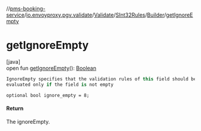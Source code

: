 //[pms-booking-service](../../../../../index.md)/[io.envoyproxy.pgv.validate](../../../index.md)/[Validate](../../index.md)/[SInt32Rules](../index.md)/[Builder](index.md)/[getIgnoreEmpty](get-ignore-empty.md)

# getIgnoreEmpty

[java]\
open fun [getIgnoreEmpty](get-ignore-empty.md)(): [Boolean](https://kotlinlang.org/api/core/kotlin-stdlib/kotlin/-boolean/index.html)

```kotlin
IgnoreEmpty specifies that the validation rules of this field should be
evaluated only if the field is not empty

```
`optional bool ignore_empty = 8;`

#### Return

The ignoreEmpty.